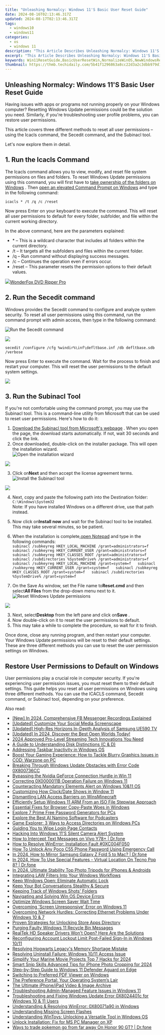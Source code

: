 ```yaml
---
title: "Unleashing Normalcy: Windows 11'S Basic User Reset Guide"
date: 2024-08-16T02:13:46.317Z
updated: 2024-08-17T02:13:46.317Z
tags:
  - windows10
  - windows11
categories:
  - os
  - windows 11
description: "This Article Describes Unleashing Normalcy: Windows 11'S Basic User Reset Guide"
excerpt: "This Article Describes Unleashing Normalcy: Windows 11'S Basic User Reset Guide"
keywords: Win11ResetGuide,BasicUserResetWin,NormalizeWinOS,NewWindowsResetTips,WindowsBasicReset,OSNormalizationSteps,ResetWin11ForAllUsers
thumbnail: https://thmb.techidaily.com/5b41f1296863a8cc22d3a2c3dbb979d19c4362b2b1c96fbfb8d71b7193c17bd8.jpg
---
```


## Unleashing Normalcy: Windows 11'S Basic User Reset Guide

 Having issues with apps or programs not running properly on your Windows computer? Resetting Windows Update permissions could be the solution you need. Similarly, if you're troubleshooting user profile problems, you can restore user permissions.

 This article covers three different methods to reset all user permissions – using the Icacls command, the Secedit command, and the Subinacl tool.

Let's now explore them in detail.

## 1\. Run the Icacls Command

 The Icacls command allows you to view, modify, and reset file system permissions on files and folders. To reset Windows Update permissions using this command, you will first have to [take ownership of the folders on Windows](https://www.makeuseof.com/windows-10-11-own-folder/) . Then [open an elevated Command Prompt on Windows](https://www.makeuseof.com/windows-run-command-prompt-admin/) and type in the following command:

`icacls * /t /q /c /reset`

 Now press Enter on your keyboard to execute the command. This will reset all user permissions to default for every folder, subfolder, and file within the current working directory.

In the above command, here are the parameters explained:

* \* – This is a wildcard character that includes all folders within the current directory.
* /t – It targets all the subfolders and files within the current folder.
* /q – Run command without displaying success messages.
* /c – Continues the operation even if errors occur.
* /reset – This parameter resets the permission options to their default values.

<!-- affiliate ads begin -->
<a href="https://secure.2checkout.com/order/checkout.php?PRODS=3922934&QTY=1&AFFILIATE=108875&CART=1"><img src="https://secure.avangate.com/images/merchant/4b0a0290ad7df100b77e86839989a75e/products/ripperpro.png" border="0">WonderFox DVD Ripper Pro</a>
<!-- affiliate ads end -->
## 2\. Run the Secedit command

 Windows provides the Secedit command to configure and analyze system security. To reset all user permissions using this command, run the command prompt with admin access, then type in the following command:

![Run the Secedit command](https://static1.makeuseofimages.com/wordpress/wp-content/uploads/2023/04/run-the-secedit-command.jpg)
<!-- affiliate ads begin -->
<a href="https://shop.copernic.com/order/checkout.php?PRODS=41033095&QTY=1&AFFILIATE=108875&CART=1"><img src="https://secure.2checkout.com/images/merchant/8d30aa96e72440759f74bd2306c1fa3d/Copernic-2023-Affiliate-728x90-Advanced-3YR.png" border="0"></a>
<!-- affiliate ads end -->

`secedit /configure /cfg %windir%\inf\defltbase.inf /db defltbase.sdb /verbose`

 Now press Enter to execute the command. Wait for the process to finish and restart your computer. This will reset the user permissions to the default system settings.

<!-- affiliate ads begin -->
<a href="https://shop.systoolsgroup.com/affiliate.php?ACCOUNT=SYSTOOBY&AFFILIATE=108875&PATH=https%3A%2F%2Fwww.systoolsgroup.com%3FAFFILIATE%3D108875%26RESOURCE%3D%2BSysTools%2BPDF%2BUnlocker"><img src="https://www.systoolsgroup.com/box/pdf-unlocker.png" border="0"></a>
<!-- affiliate ads end -->
## 3\. Run the Subinacl Tool

 If you're not comfortable using the command prompt, you may use the Subinacl tool. This is a command-line utility from Microsoft that can be used to reset user permissions. Here's how to do it:

1. [Download the Subinacl tool from Microsoft's webpage](https://web.archive.org/web/20190830103837/http://www.microsoft.com/en-us/download/confirmation.aspx?id=23510) . When you open the page, the download starts automatically. If not, wait 30 seconds and click the link.
2. Once downloaded, double-click on the installer package. This will open the installation wizard.  
![Open the installation wizard](https://static1.makeuseofimages.com/wordpress/wp-content/uploads/2023/04/open-the-installation-wizard.jpg)
<!-- affiliate ads begin -->
<a href="https://shop.mondly.com/affiliate.php?ACCOUNT=ATISTUDI&AFFILIATE=108875&PATH=https%3A%2F%2Fwww.mondly.com%3FAFFILIATE%3D108875%26RESOURCE%3D%2BGeneral%2B970x90%2B"><img src="https://secure.avangate.com/images/merchant/69c418c33ec2e1a4267fa9bb77fa1428/general-970x90.gif" border="0"></a>
<!-- affiliate ads end -->
3. Click on**Next** and then accept the license agreement terms.  
![Install the Subinacl tool](https://static1.makeuseofimages.com/wordpress/wp-content/uploads/2023/04/install-the-subinacl-tool.jpg)
<!-- affiliate ads begin -->
<a href="https://secure.2checkout.com/order/checkout.php?PRODS=3851691&QTY=1&AFFILIATE=108875&CART=1"><img src="http://www.aiseesoft.com/avangate/30p/banner.jpg" border="0"></a>
<!-- affiliate ads end -->
4. Next, copy and paste the following path into the Destination folder:  
`C:\Windows\System32`  
 Note: If you have installed Windows on a different drive, use that path instead.
5. Now click on**Install now** and wait for the Subinacl tool to be installed. This may take several minutes, so be patient.

1. When the installation is complete,[open Notepad](https://www.makeuseof.com/windows-11-open-notepad/) and type in the following commands:  
`subinacl /subkeyreg HKEY_LOCAL_MACHINE /grant=administrators=f  
subinacl /subkeyreg HKEY_CURRENT_USER /grant=administrators=f  
subinacl /subkeyreg HKEY_CLASSES_ROOT /grant=administrators=f  
subinacl /subdirectories %SystemDrive% /grant=administrators=f  
subinacl /subkeyreg HKEY_LOCAL_MACHINE /grant=system=f  
subinacl /subkeyreg HKEY_CURRENT_USER /grant=system=f  
subinacl /subkeyreg HKEY_CLASSES_ROOT /grant=system=f  
subinacl /subdirectories %SystemDrive% /grant=system=f`
2. On the Save As window, set the File name to**Reset.cmd** and then select**All Files** from the drop-down menu next to it.  
![Reset Windows Update permissions](https://static1.makeuseofimages.com/wordpress/wp-content/uploads/2023/04/reset-windows-update-permissions.jpg)
<!-- affiliate ads begin -->
<a href="https://estore.winxdvd.com/order/checkout.php?PRODS=4081991&QTY=1&AFFILIATE=108875&CART=1"><img src="https://www.winxdvd.com/affiliate/new-banner/wt-500x500.jpg" border="0"></a>
<!-- affiliate ads end -->
3. Next, select**Desktop** from the left pane and click on**Save** .
4. Now double-click on it to reset the user permissions to default.
5. This may take a while to complete the procedure, so wait for it to finish.

 Once done, close any running program, and then restart your computer. Your Windows Update permissions will be reset to their default settings. These are three different methods you can use to reset the user permission settings on Windows.

## Restore User Permissions to Default on Windows

 User permissions play a crucial role in computer security. If you're experiencing user permission issues, you must reset them to their default settings. This guide helps you reset all user permissions on Windows using three different methods. You can use the ICACLS command, Secedit command, or Subinacl tool, depending on your preference.


<ins class="adsbygoogle"
     style="display:block"
     data-ad-format="autorelaxed"
     data-ad-client="ca-pub-7571918770474297"
     data-ad-slot="1223367746"></ins>



<ins class="adsbygoogle"
     style="display:block"
     data-ad-client="ca-pub-7571918770474297"
     data-ad-slot="8358498916"
     data-ad-format="auto"
     data-full-width-responsive="true"></ins>





<span class="atpl-alsoreadstyle">Also read:</span>
<div><ul>
<li><a href="https://visual-screen-recording.techidaily.com/new-in-2024-comprehensive-fb-messenger-recordings-explained/"><u>[New] In 2024, Comprehensive FB Messenger Recordings Explained</u></a></li>
<li><a href="https://facebook-video-content.techidaily.com/updated-customize-your-social-media-screenscape/"><u>[Updated] Customize Your Social Media Screenscape</u></a></li>
<li><a href="https://some-knowledge.techidaily.com/updated-high-res-horizons-in-depth-analysis-of-samsung-ue590-tv/"><u>[Updated] High-Res Horizons  In-Depth Analysis of Samsung UE590 TV</u></a></li>
<li><a href="https://screen-capture.techidaily.com/1716069025282-updated-in-2024-discover-the-best-open-worlds-today/"><u>[Updated] In 2024, Discover the Best Open Worlds Today!</u></a></li>
<li><a href="https://extra-approaches.techidaily.com/2024-approved-pro-level-streaming-tech-innovations-you-need/"><u>2024 Approved  Pro-Level Streaming Tech Innovations You Need</u></a></li>
<li><a href="https://win11-tips.techidaily.com/a-guide-to-understanding-disk-distinctions-c-and-d/"><u>A Guide to Understanding Disk Distinctions (C & D)</u></a></li>
<li><a href="https://win11-tips.techidaily.com/addressing-taskbar-inactivity-in-windows-os/"><u>Addressing Taskbar Inactivity in Windows OS</u></a></li>
<li><a href="https://win-blog.techidaily.com/boost-your-gaming-experience-how-to-tackle-blurry-graphics-issues-in-cod-warzone-on-pc/"><u>Boost Your Gaming Experience: How to Tackle Blurry Graphics Issues in COD: Warzone on PC</u></a></li>
<li><a href="https://win11-tips.techidaily.com/breaking-through-windows-update-obstacles-with-error-code-0x800736cc/"><u>Breaking Through Windows Update Obstacles with Error Code 0X800736CC</u></a></li>
<li><a href="https://win11-tips.techidaily.com/bypassing-the-nvidia-geforce-connection-hurdle-in-win-11/"><u>Bypassing the Nvidia GeForce Connection Hurdle in Win 11</u></a></li>
<li><a href="https://win11-tips.techidaily.com/correcting-0x0000011b-operation-failure-on-windows-11/"><u>Correcting 0X0000011B Operation Failure on Windows 11</u></a></li>
<li><a href="https://win11-tips.techidaily.com/counteracting-mandatory-elements-alert-on-windows-10and11-os/"><u>Counteracting Mandatory Elements Alert on Windows 10&11 OS</u></a></li>
<li><a href="https://win11-tips.techidaily.com/customizing-how-clockdate-shows-in-window-11/"><u>Customizing How Clock/Date Shows in Window 11</u></a></li>
<li><a href="https://win11-tips.techidaily.com/dismantling-lan-access-barriers-on-winsminecraft/"><u>Dismantling LAN Access Barriers on WinsMinecraft</u></a></li>
<li><a href="https://win11-tips.techidaily.com/efficiently-setup-windows-11-arm-from-an-iso-file-stepwise-approach/"><u>Efficiently Setup Windows 11 ARM From an ISO File Stepwise Approach</u></a></li>
<li><a href="https://win11-tips.techidaily.com/essential-fixes-for-browser-copy-paste-woes-in-windows/"><u>Essential Fixes for Browser Copy-Paste Woes in Windows</u></a></li>
<li><a href="https://win11-tips.techidaily.com/explore-7-prime-free-password-generators-for-pcs/"><u>Explore 7 Prime Free Password Generators for PCs</u></a></li>
<li><a href="https://extra-lessons.techidaily.com/explore-the-best-ai-naming-software-for-podcasters/"><u>Explore the Best AI Naming Software for Podcasters</u></a></li>
<li><a href="https://win11-tips.techidaily.com/game-explorer-3-ways-to-access-directories-on-windows-pcs/"><u>Game Explorer: 3 Ways to Access Directories on Windows PCs</u></a></li>
<li><a href="https://win11-tips.techidaily.com/guiding-you-to-wipe-login-page-contacts/"><u>Guiding You to Wipe Login Page Contacts</u></a></li>
<li><a href="https://win11-tips.techidaily.com/hacking-into-windows-11s-silent-camera-alert-system/"><u>Hacking Into Windows 11'S Silent Camera Alert System</u></a></li>
<li><a href="https://android-location-track.techidaily.com/how-to-intercept-text-messages-on-vivo-y78plus-drfone-by-drfone-virtual-android/"><u>How to Intercept Text Messages on Vivo Y78+ | Dr.fone</u></a></li>
<li><a href="https://win11-tips.techidaily.com/how-to-resolve-winerror-installation-fault-0xc004f050/"><u>How to Resolve WinError: Installation Fault #0XC004F050</u></a></li>
<li><a href="https://easy-unlock-android.techidaily.com/how-to-unlock-any-poco-c55-phone-password-using-emergency-call-by-drfone-android/"><u>How To Unlock Any Poco C55 Phone Password Using Emergency Call</u></a></li>
<li><a href="https://screen-mirror.techidaily.com/in-2024-how-to-mirror-samsung-galaxy-z-fold-5-to-mac-drfone-by-drfone-android/"><u>In 2024, How to Mirror Samsung Galaxy Z Fold 5 to Mac? | Dr.fone</u></a></li>
<li><a href="https://phone-solutions.techidaily.com/in-2024-how-to-use-special-features-virtual-location-on-tecno-pop-8-drfone-by-drfone-virtual-android/"><u>In 2024, How To Use Special Features - Virtual Location On Tecno Pop 8? | Dr.fone</u></a></li>
<li><a href="https://some-approaches.techidaily.com/in-2024-ultimate-stability-top-photo-tripods-for-iphones-and-androids/"><u>In 2024, Ultimate Stability  Top Photo Tripods for iPhones & Androids</u></a></li>
<li><a href="https://win11-tips.techidaily.com/integrating-law-filters-into-your-windows-workflows/"><u>Integrating LAW Filters Into Your Windows Workflows</u></a></li>
<li><a href="https://win11-tips.techidaily.com/keep-windows-open-eliminate-automatic-lock/"><u>Keep Windows Open: Eliminate Automatic Lock</u></a></li>
<li><a href="https://tech-hub.techidaily.com/keep-your-bot-conversations-stealthy-and-secure/"><u>Keep Your Bot Conversations Stealthy & Secure</u></a></li>
<li><a href="https://win11-tips.techidaily.com/keeping-track-of-windows-shots-folders/"><u>Keeping Track of Windows Shots' Folders</u></a></li>
<li><a href="https://win11-tips.techidaily.com/navigating-and-solving-win-os-device-errors/"><u>Navigating and Solving Win OS Device Errors</u></a></li>
<li><a href="https://win11-tips.techidaily.com/optimize-windows-screen-saver-wait-time/"><u>Optimize Windows Screen Saver Wait Time</u></a></li>
<li><a href="https://win11-tips.techidaily.com/overcoming-screen-unresponsive-error-on-windows-11/"><u>Overcoming 'Screen Unresponsive' Error on Windows 11</u></a></li>
<li><a href="https://common-error.techidaily.com/overcoming-network-hurdles-correcting-ethernet-problems-under-windows-10-and-7/"><u>Overcoming Network Hurdles: Correcting Ethernet Problems Under Windows 10 & 7</u></a></li>
<li><a href="https://win11-tips.techidaily.com/proven-strategies-for-unlocking-store-apps-directory/"><u>Proven Strategies for Unlocking Store Apps Directory</u></a></li>
<li><a href="https://win11-tips.techidaily.com/purging-faulty-windows-11-recycle-bin-messages/"><u>Purging Faulty Windows 11 Recycle Bin Messages</u></a></li>
<li><a href="https://sound-issues.techidaily.com/realtek-hd-speaker-drivers-wont-open-here-are-the-solutions/"><u>RealTek HD Speaker Drivers Won't Open? Here Are the Solutions</u></a></li>
<li><a href="https://win11-tips.techidaily.com/reconfiguring-account-lockout-limit-post-failed-sign-in-in-windows-1011/"><u>Reconfiguring Account Lockout Limit Post-Failed Sign-In in Windows 10/11</u></a></li>
<li><a href="https://win11-tips.techidaily.com/resolving-hogwarts-legacys-memory-shortage-mistake/"><u>Resolving Hogwarts Legacy's Memory Shortage Mistake</u></a></li>
<li><a href="https://win11-tips.techidaily.com/resolving-uninstall-failure-windows-1011-access-issue/"><u>Resolving Uninstall Failure: Windows 10/11 Access Issue</u></a></li>
<li><a href="https://vp-tips.techidaily.com/simplify-your-marine-movie-projects-top-7-hacks-for-2024/"><u>Simplify Your Marine Movie Projects  Top 7 Hacks for 2024</u></a></li>
<li><a href="https://extra-guidance.techidaily.com/smart-snip-skills-advanced-tips-for-iphone-photo-cropping-for-2024/"><u>Smart Snip Skills  Advanced Tips for iPhone Photo Cropping for 2024</u></a></li>
<li><a href="https://win11-tips.techidaily.com/step-by-step-guide-to-windows-11-defender-aguard-on-edge/"><u>Step-by-Step Guide to Windows 11 Defender Aguard on Edge</u></a></li>
<li><a href="https://win11-tips.techidaily.com/switching-to-preferred-pdf-viewer-on-windows/"><u>Switching to Preferred PDF Viewer on Windows</u></a></li>
<li><a href="https://win11-tips.techidaily.com/the-preference-portal-your-operating-systems-lair/"><u>The Preference Portal: Your Operating System’s Lair</u></a></li>
<li><a href="https://video-screen-grab.techidaily.com/the-ultimate-iphoneipad-video-and-image-archive/"><u>The Ultimate iPhone/iPad Video & Image Archive</u></a></li>
<li><a href="https://win11-tips.techidaily.com/troubleshooting-admin-managed-feature-issues-in-windows-11/"><u>Troubleshooting Admin-Managed Feature Issues in Windows 11</u></a></li>
<li><a href="https://win-howtos.techidaily.com/troubleshooting-and-fixing-windows-update-error-0x8024401c-for-windows-10-and-11-users/"><u>Troubleshooting and Fixing Windows Update Error 0X8024401c for Windows 10 & 11 Users</u></a></li>
<li><a href="https://win11-tips.techidaily.com/understanding-and-resolving-winerror-0x80071a90-in-windows/"><u>Understanding & Resolving WinError: 0X80071a90 in Windows</u></a></li>
<li><a href="https://network-issues.techidaily.com/understanding-missing-screen-flashes/"><u>Understanding Missing Screen Flashes</u></a></li>
<li><a href="https://win11-tips.techidaily.com/understanding-wintoys-unlocking-a-versatile-tool-in-windows-os/"><u>Understanding WinToys: Unlocking a Versatile Tool in Windows OS</u></a></li>
<li><a href="https://win11-tips.techidaily.com/unlock-installation-fix-for-ms-pc-manager-on-xp/"><u>Unlock Installation: Fix for MS PC Manager on XP</u></a></li>
<li><a href="https://pokemon-go-android.techidaily.com/ways-to-trade-pokemon-go-from-far-away-on-honor-90-gt-drfone-by-drfone-virtual-android/"><u>Ways to trade pokemon go from far away On Honor 90 GT? | Dr.fone</u></a></li>
</ul></div>
